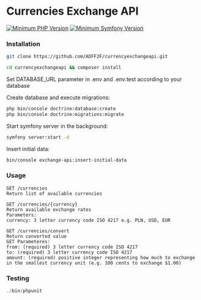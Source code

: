 # Currencies Exchange API


[![Minimum PHP Version](https://img.shields.io/badge/php-%3E%3D%207.4-8892BF.svg)](https://php.net/)
[![Minimum Symfony Version](https://img.shields.io/badge/Symfony-%3E%3D%204.4-f5c542.svg)](https://php.net/)

 
### Installation

```bash
git clone https://github.com/ADFF2F/currencyexchangeapi.git

cd currencyexchangeapi && composer install
```
Set DATABASE_URL parameter in .env and .env.test according to your database 

Create database and execute migrations:
```bash
php bin/console doctrine:database:create
php bin/console doctrine:migrations:migrate
```
Start symfony server in the background:
```bash
symfony server:start -d
```
Insert initial data:
```bash
bin/console exchange-api:insert-initial-data 
```
### Usage
```text
GET /currencies
Return list of available currencies

GET /currencies/{currency}
Return available exchange rates
Parameters:
currency: 3 letter currency code ISO 4217 e.g. PLN, USD, EUR

GET /currencies/convert
Return converted value
GET Parameteres: 
from: (required) 3 letter currency code ISO 4217
to: (required) 3 letter currency code ISO 4217
amount: (required) positive integer representing how much to exchange in the smallest currency unit (e.g. 100 cents to exchange $1.00) 
```
 
### Testing

```php
./bin/phpunit
```